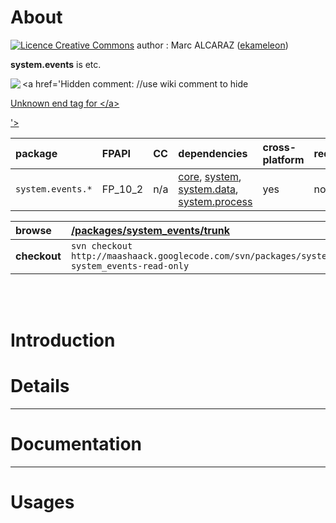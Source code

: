 # About #

<a href='http://creativecommons.org/licenses/by-sa/3.0/'><img src='http://i.creativecommons.org/l/by-sa/2.0/uk/88x31.png' alt='Licence Creative Commons' /></a> author : Marc ALCARAZ ([ekameleon](https://code.google.com/u/109962507657971592081/))



**system.events** is etc.

<a href='Hidden comment: 
//use wiki comment to hide
<a href="http://maashaack.googlecode.com"><img src="http://maashaack.googlecode.com/svn/gfx/download.png" align="left"/>

Unknown end tag for &lt;/a&gt;


'></a>

| **package** | **FPAPI** | **CC** | **dependencies** | **cross-platform** | **redtamarin** |
|:------------|:----------|:-------|:-----------------|:-------------------|:---------------|
| `system.events.*` | FP\_10\_2 | n/a    | [core](core.md), [system](system.md), [system.data](system_data.md), [system.process](system_process.md) | yes                | no             |

| **browse** | [/packages/system\_events/trunk](http://code.google.com/p/maashaack/source/browse/#svn%2Fpackages%2Fsystem_events%2Ftrunk) |
|:-----------|:---------------------------------------------------------------------------------------------------------------------------|
| **checkout** | `svn checkout http://maashaack.googlecode.com/svn/packages/system_events/trunk system_events-read-only`                    |

<br>
<br>

<h1>Introduction</h1>

<h1>Details</h1>

<hr />
<h1>Documentation</h1>

<hr />

<h1>Usages</h1>